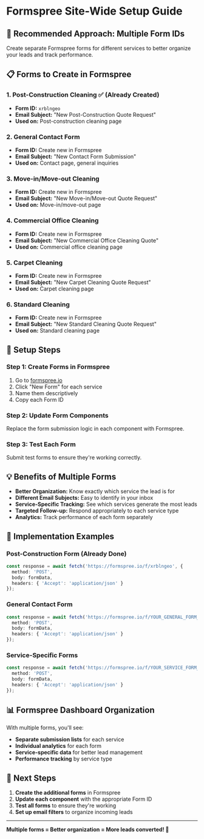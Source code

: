 # Formspree Site-Wide Setup Guide

## 🎯 **Recommended Approach: Multiple Form IDs**

Create separate Formspree forms for different services to better organize your leads and track performance.

## 📋 **Forms to Create in Formspree**

### **1. Post-Construction Cleaning** ✅ (Already Created)
- **Form ID:** `xrblngeo`
- **Email Subject:** "New Post-Construction Quote Request"
- **Used on:** Post-construction cleaning page

### **2. General Contact Form**
- **Form ID:** Create new in Formspree
- **Email Subject:** "New Contact Form Submission"
- **Used on:** Contact page, general inquiries

### **3. Move-in/Move-out Cleaning**
- **Form ID:** Create new in Formspree
- **Email Subject:** "New Move-in/Move-out Quote Request"
- **Used on:** Move-in/move-out page

### **4. Commercial Office Cleaning**
- **Form ID:** Create new in Formspree
- **Email Subject:** "New Commercial Office Cleaning Quote"
- **Used on:** Commercial office cleaning page

### **5. Carpet Cleaning**
- **Form ID:** Create new in Formspree
- **Email Subject:** "New Carpet Cleaning Quote Request"
- **Used on:** Carpet cleaning page

### **6. Standard Cleaning**
- **Form ID:** Create new in Formspree
- **Email Subject:** "New Standard Cleaning Quote Request"
- **Used on:** Standard cleaning page

## 🚀 **Setup Steps**

### **Step 1: Create Forms in Formspree**
1. Go to [formspree.io](https://formspree.io)
2. Click "New Form" for each service
3. Name them descriptively
4. Copy each Form ID

### **Step 2: Update Form Components**
Replace the form submission logic in each component with Formspree.

### **Step 3: Test Each Form**
Submit test forms to ensure they're working correctly.

## 💡 **Benefits of Multiple Forms**

- **Better Organization:** Know exactly which service the lead is for
- **Different Email Subjects:** Easy to identify in your inbox
- **Service-Specific Tracking:** See which services generate the most leads
- **Targeted Follow-up:** Respond appropriately to each service type
- **Analytics:** Track performance of each form separately

## 🔧 **Implementation Examples**

### **Post-Construction Form (Already Done)**
```typescript
const response = await fetch('https://formspree.io/f/xrblngeo', {
  method: 'POST',
  body: formData,
  headers: { 'Accept': 'application/json' }
});
```

### **General Contact Form**
```typescript
const response = await fetch('https://formspree.io/f/YOUR_GENERAL_FORM_ID', {
  method: 'POST',
  body: formData,
  headers: { 'Accept': 'application/json' }
});
```

### **Service-Specific Forms**
```typescript
const response = await fetch('https://formspree.io/f/YOUR_SERVICE_FORM_ID', {
  method: 'POST',
  body: formData,
  headers: { 'Accept': 'application/json' }
});
```

## 📊 **Formspree Dashboard Organization**

With multiple forms, you'll see:
- **Separate submission lists** for each service
- **Individual analytics** for each form
- **Service-specific data** for better lead management
- **Performance tracking** by service type

## 🎯 **Next Steps**

1. **Create the additional forms** in Formspree
2. **Update each component** with the appropriate Form ID
3. **Test all forms** to ensure they're working
4. **Set up email filters** to organize incoming leads

---

**Multiple forms = Better organization = More leads converted! 🚀**





